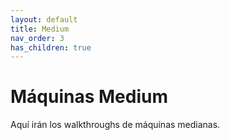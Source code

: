 ```yaml
---
layout: default
title: Medium
nav_order: 3
has_children: true
---
```


# Máquinas Medium

Aquí irán los walkthroughs de máquinas medianas.